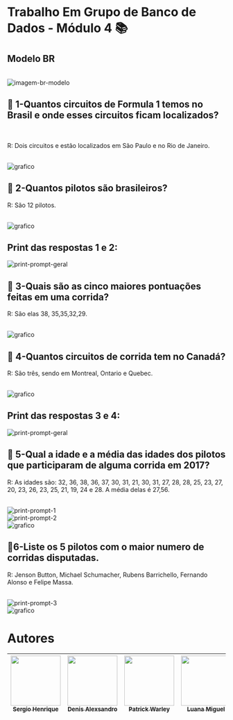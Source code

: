# Trabalho Em Grupo de Banco de Dados - Módulo 4 📚

<h2>Modelo BR </h2> </br>
<img alt="imagem-br-modelo" src="https://github.com/denisalexsandro/Projeto4/blob/main/Projeto4/Prints/Br%20modelo.jpg?raw=true">

<h2>📍 1-Quantos circuitos de Formula 1 temos no Brasil e onde esses circuitos ficam localizados?</h2> </br>
<p>R: Dois circuitos e estão localizados em São Paulo e no Rio de Janeiro. </p> </br>
<img alt="grafico" src="https://github.com/denisalexsandro/Projeto4/blob/main/Projeto4/graficos/CircuitoBrasil.png?raw=true">

<h2>📍 2-Quantos pilotos são brasileiros?</h2>
<p>R: São 12 pilotos.</p> </br>
<img alt="grafico" src="https://github.com/denisalexsandro/Projeto4/blob/main/Projeto4/graficos/NacionalidadePilotos.png?raw=true">

<h2>Print das respostas 1 e 2:</h2>
<img alt="print-prompt-geral" src="https://github.com/denisalexsandro/Projeto4/blob/main/Projeto4/Prints/Pergunta%201%20e%202.jpg?raw=true">

<h2>📍 3-Quais são as cinco maiores pontuações feitas em uma corrida?</h2>
<p>R: São elas 38, 35,35,32,29.</p> </br>
<img alt="grafico" src="https://github.com/denisalexsandro/Projeto4/blob/main/Projeto4/graficos/5MaioresPontuacoes.png?raw=true">

<h2>📍 4-Quantos circuitos de corrida tem no Canadá?</h2>
<p>R: São três, sendo em Montreal, Ontario e Quebec. </p> </br>
<img alt="grafico" src="https://github.com/denisalexsandro/Projeto4/blob/main/Projeto4/graficos/CircuitoCanada.png?raw=true">

<h2>Print das respostas 3 e 4:</h2>
<img alt="print-prompt-geral" src="https://github.com/denisalexsandro/Projeto4/blob/main/Projeto4/Prints/Pergunta%203%20e%204.jpg?raw=true">

<h2>📍 5-Qual a idade e a média das idades dos pilotos que participaram de alguma corrida em 2017?</h2>
<p>R: As idades são: 32, 36, 38, 36, 37, 30, 31, 21, 30, 31, 27, 28, 28, 25, 23, 27, 20, 23, 26, 23, 25, 21, 19, 24 e 28. A média delas é 27,56.</p> </br>
<img alt="print-prompt-1" src="https://github.com/denisalexsandro/Projeto4/blob/main/Projeto4/Prints/Pergunta%205.png?raw=true"> </br>
<img alt="print-prompt-2" src="https://github.com/denisalexsandro/Projeto4/blob/main/Projeto4/Prints/Pergunta%205.1.png?raw=true"> </br>
<img alt="grafico" src="https://github.com/denisalexsandro/Projeto4/blob/main/Projeto4/graficos/MediaIdade2017.png?raw=true">


<h2>📍6-Liste os 5 pilotos com o maior numero de corridas disputadas.</h2>
<p>R: Jenson Button, Michael Schumacher, Rubens Barrichello, Fernando Alonso e Felipe Massa.</p> </br>
<img alt="print-prompt-3" src="https://github.com/denisalexsandro/Projeto4/blob/main/Projeto4/Prints/Pergunta%206.png?raw=true"></br>
<img alt="grafico" src="https://github.com/denisalexsandro/Projeto4/blob/main/Projeto4/graficos/QuantidaDeCorridas.png?raw=true">

# Autores

| [<img src="https://avatars.githubusercontent.com/u/114114763?v=4" width=115><br><sub>Sergio Henrique</sub>](https://github.com/Sergin03)  |  [<img src="https://avatars.githubusercontent.com/u/114114785?v=4" width=115><br><sub>Denis Alexsandro</sub>](https://github.com/denisalexsandro) |  [<img src="https://avatars.githubusercontent.com/u/8508246?v=4" width=115><br><sub>Patrick Warley</sub>](https://github.com/patrickWarley)  | [<img src="https://avatars.githubusercontent.com/u/114195998?v=4" width=115><br><sub>Luana Miguel</sub>](https://github.com/luanamiguel) | [<img src="https://avatars.githubusercontent.com/u/114114853?v=4" width=115><br><sub>Leticia Mattos</sub>](https://github.com/LeticiaMattosSilva) |[<img src="https://avatars.githubusercontent.com/u/114879829?v=4" width=115><br><sub>Angela Sales</sub>](https://github.com/angela-rsales)
| :---: | :---: | :---: | :---: | :---: | :---: |
